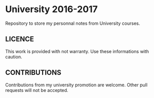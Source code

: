 # University 2016-2017

Repository to store my personnal notes from University courses.

## LICENCE

This work is provided with not warranty. Use these informations with caution.

## CONTRIBUTIONS

Contributions from my university promotion are welcome. Other pull requests will not be accepted.
